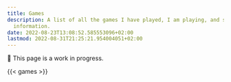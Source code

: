 ```yaml
---
title: Games
description: A list of all the games I have played, I am playing, and some tracking
  information.
date: 2022-08-23T13:08:52.585553096+02:00
lastmod: 2022-08-31T21:25:21.954004051+02:00
---
```


<div class="box">

🚧 This page is a work in progress.

</div>

<!-- I am not a person that plays a lot of games. However, there are some games that have a special place in my heart, or that I enjoy playing sometimes. I want this page to be used to track the games I play, or that I have played, as well as some progress information about them. -->

<!--more-->

<!-- ## 💿 PlayStation Portable

The [PlayStation Portable](https://pt.wikipedia.org/wiki/PlayStation_Portable) (PSP), from Sony, was my first console ever and gifted to me by my godmother. At the time, I was around 10 years old and I don't think my parents thought it was a great idea. However, I was extremely happy with this purchase.

I must say that the PSP served me well during its life-time. At some point, it stopped working properly and I ended up selling it for pieces and giving most of my games to my cousin. Therefore, I only have vague memories of the games I owned. Nevertheless, here's a list of the games I remember playing: -->

<!-- - **Ratchet and Clank: Size Matters** - one of my favorite games ever according to my memory. I don’t think I ever completed the game but I had surely had a lot of fun playing it.  -->

{{< games >}}

